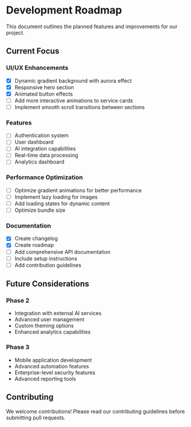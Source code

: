 # Development Roadmap

This document outlines the planned features and improvements for our project.

## Current Focus

### UI/UX Enhancements
- [x] Dynamic gradient background with aurora effect
- [x] Responsive hero section
- [x] Animated button effects
- [ ] Add more interactive animations to service cards
- [ ] Implement smooth scroll transitions between sections

### Features
- [ ] Authentication system
- [ ] User dashboard
- [ ] AI integration capabilities
- [ ] Real-time data processing
- [ ] Analytics dashboard

### Performance Optimization
- [ ] Optimize gradient animations for better performance
- [ ] Implement lazy loading for images
- [ ] Add loading states for dynamic content
- [ ] Optimize bundle size

### Documentation
- [x] Create changelog
- [x] Create roadmap
- [ ] Add comprehensive API documentation
- [ ] Include setup instructions
- [ ] Add contribution guidelines

## Future Considerations

### Phase 2
- Integration with external AI services
- Advanced user management
- Custom theming options
- Enhanced analytics capabilities

### Phase 3
- Mobile application development
- Advanced automation features
- Enterprise-level security features
- Advanced reporting tools

## Contributing
We welcome contributions! Please read our contributing guidelines before submitting pull requests.